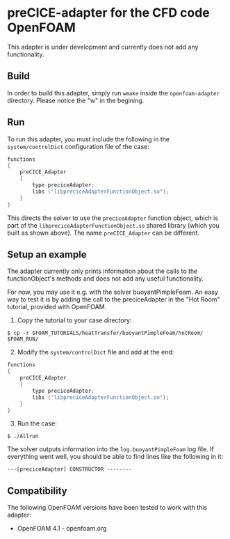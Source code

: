 # preCICE-adapter for the CFD code OpenFOAM

This adapter is under development and currently does not add
any functionality.

## Build
In order to build this adapter, simply run `wmake`
inside the `openfoam-adapter` directory. Please notice the "w" in the begining.

## Run
To run this adapter, you must include the following in
the `system/controlDict` configuration file of the case:

```c++
functions
{
    preCICE_Adapter
    {
        type preciceAdapter;
        libs ("libpreciceAdapterFunctionObject.so");
    }
}
```
This directs the solver to use the `preciceAdapter` function object,
which is part of the `libpreciceAdapterFunctionObject.so` shared library
(which you built as shown above).
The name `preCICE_Adapter` can be different.

## Setup an example
The adapter currently only prints information about the calls to the
functionObject's methods and does not add any useful functionality.

For now, you may use it e.g. with the solver buoyantPimpleFoam.
An easy way to test it is by adding the call to the preciceAdapter
in the "Hot Room" tutorial, provided with OpenFOAM.

1. Copy the tutorial to your case directory:
```
$ cp -r $FOAM_TUTORIALS/heatTransfer/buoyantPimpleFoam/hotRoom/ $FOAM_RUN/
```

2. Modify the `system/controlDict` file and add at the end:
```c++
functions
{
    preCICE_Adapter
    {
        type preciceAdapter;
        libs ("libpreciceAdapterFunctionObject.so");
    }
}
```

3. Run the case:
```
$ ./Allrun
```

The solver outputs information into the `log.buoyantPimpleFoam` log file.
If everything went well, you should be able to find lines like the following in it:
```
---[preciceAdapter] CONSTRUCTOR --------
```

## Compatibility

The following OpenFOAM versions have been tested to work with this adapter:

* OpenFOAM 4.1 - openfoam.org
